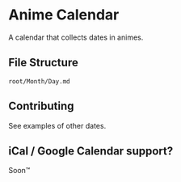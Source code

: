 # Anime Calendar
A calendar that collects dates in animes.

## File Structure
`root/Month/Day.md`

## Contributing
See examples of other dates.

## iCal / Google Calendar support?
Soon™
